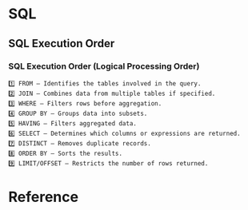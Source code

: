 # SQL



## SQL Execution Order

### SQL Execution Order (Logical Processing Order)
```text
1️⃣ FROM – Identifies the tables involved in the query.
2️⃣ JOIN – Combines data from multiple tables if specified.
3️⃣ WHERE – Filters rows before aggregation.
4️⃣ GROUP BY – Groups data into subsets.
5️⃣ HAVING – Filters aggregated data.
6️⃣ SELECT – Determines which columns or expressions are returned.
7️⃣ DISTINCT – Removes duplicate records.
8️⃣ ORDER BY – Sorts the results.
9️⃣ LIMIT/OFFSET – Restricts the number of rows returned.
```



# Reference

